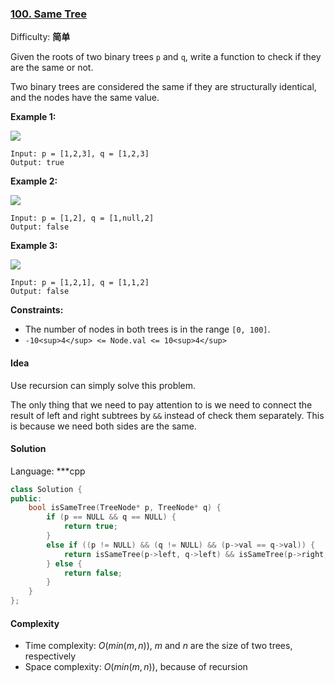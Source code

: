 ### [100\. Same Tree](https://leetcode-cn.com/problems/same-tree/)

Difficulty: **简单**


Given the roots of two binary trees `p` and `q`, write a function to check if they are the same or not.

Two binary trees are considered the same if they are structurally identical, and the nodes have the same value.

**Example 1:**

![](https://assets.leetcode.com/uploads/2020/12/20/ex1.jpg)

```
Input: p = [1,2,3], q = [1,2,3]
Output: true
```

**Example 2:**

![](https://assets.leetcode.com/uploads/2020/12/20/ex2.jpg)

```
Input: p = [1,2], q = [1,null,2]
Output: false
```

**Example 3:**

![](https://assets.leetcode.com/uploads/2020/12/20/ex3.jpg)

```
Input: p = [1,2,1], q = [1,1,2]
Output: false
```

**Constraints:**

*   The number of nodes in both trees is in the range `[0, 100]`.
*   `-10<sup>4</sup> <= Node.val <= 10<sup>4</sup>`

#### Idea
Use recursion can simply solve this problem.

The only thing that we need to pay attention to is we need to connect the result
of left and right subtrees by `&&` instead of check them separately. This is because we
need both sides are the same.

#### Solution

Language: ***cpp

```cpp
class Solution {
public:
    bool isSameTree(TreeNode* p, TreeNode* q) {
        if (p == NULL && q == NULL) {
            return true;
        }
        else if ((p != NULL) && (q != NULL) && (p->val == q->val)) {
            return isSameTree(p->left, q->left) && isSameTree(p->right, q->right);
        } else {
            return false;
        }
    }
};
```

#### Complexity
- Time complexity: $O(min(m, n))$, $m$ and $n$ are the size of two trees, respectively
- Space complexity: $O(min(m, n))$, because of recursion
